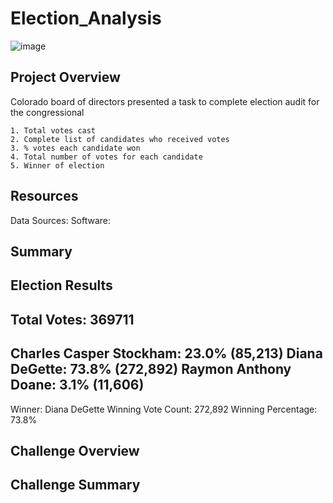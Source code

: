 # Election_Analysis
![image](https://user-images.githubusercontent.com/102937320/164949949-755bea8a-c24e-4603-a845-2a090b8cf1d0.png)
## Project Overview
Colorado board of directors presented a task to complete election audit for the congressional 

    1. Total votes cast
    2. Complete list of candidates who received votes    
    3. % votes each candidate won 
    4. Total number of votes for each candidate
    5. Winner of election
    
 ## Resources
 Data Sources:
 Software: 
 
 ## Summary
 
 Election Results
------------------------------------------------
 Total Votes: 369711
------------------------------------------------
Charles Casper Stockham: 23.0% (85,213)
Diana DeGette: 73.8% (272,892)
Raymon Anthony Doane: 3.1% (11,606)
------------------------------------------------
Winner: Diana DeGette
Winning Vote Count: 272,892
Winning Percentage: 73.8%
 
 ## Challenge Overview
 
 ## Challenge Summary 
